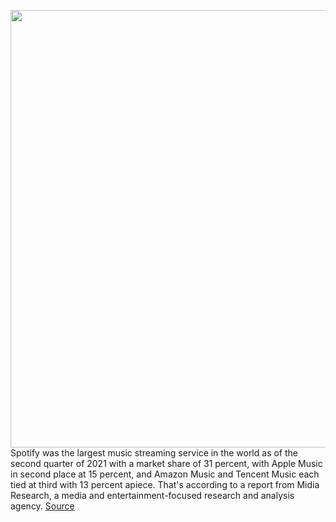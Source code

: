 <img src='https://cdn.vox-cdn.com/thumbor/NnqxuoYqj6aQLJ1tqHU6vh61N0k=/0x0:1600x1066/1200x800/filters:focal(771x485:1027x741)/cdn.vox-cdn.com/uploads/chorus_image/image/70411566/music_streaming_market_share.0.jpg' width='700px' /><br/>
Spotify was the largest music streaming service in the world as of the second quarter of 2021 with a market share of 31 percent, with Apple Music in second place at 15 percent, and Amazon Music and Tencent Music each tied at third with 13 percent apiece. That's according to a report from Midia Research, a media and entertainment-focused research and analysis agency.
<a href='https://www.theverge.com/2022/1/20/22892939/music-streaming-services-market-share-q2-2021-spotify-apple-amazon-tencent-youtube'> Source <a/>